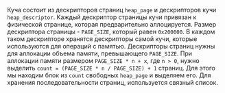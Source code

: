 Куча состоит из дескрипторов страниц `heap_page` и дескрипторов кучи `heap_descriptor`.
Каждый дескриптор страницы кучи привязан к физической странице, которая предварительно аллоцируется. Размер дескриптора страницы - `PAGE_SIZE`, который равен `0x200000`. В каждом таком дескрипторе хранятся дескрипторы самой кучи, которые используются для операций с памятью. Дескрипторы страниц нужны для аллокации объема памяти, превышающего `PAGE_SIZE`. При  аллокации памяти размером `PAGE_SIZE * n + x`, где `n > 0`, нужно выделить `count = (PAGE_SIZE * n / PAGE_SIZE) + 1` страниц. Для этого мы находим блок из `count` свободных `heap_page` и выделяем его. Для хранения последовательности страниц, используется связный список.

